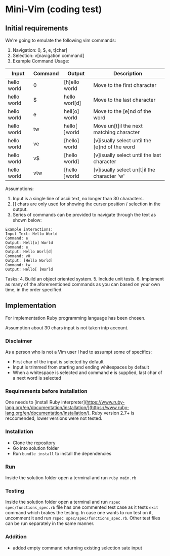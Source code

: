
# Mini-Vim (coding test)

## Initial requirements

We're going to emulate the following vim commands:
1. Navigation: 0, $, e, t[char]
2. Selection: v[navigation command]
3. Example Command Usage:

| Input | Command | Output | Description |
|--|--|--|--|
| hello world | 0 | [h]ello world | Move to the first character |
| hello world | $ | hello worl[d] | Move to the last character |
| hello world | e | hell[o] world | Move to the [e]nd of the word |
| hello world | tw | hello[ ]world | Move un[t]il the next matching character |
| hello world | ve | [hello] world | [v]isually select until the [e]nd of the word |
| hello world | v$ | [hello world] | [v]isually select until the last character |
| hello world | vtw | [hello ]world | [v]isually select un[t]il the character 'w' |

Assumptions:
1. Input is a single line of ascii text, no longer than 30 characters.
2. [] chars are only used for showing the curser position / selection in the output.
3. Series of commands can be provided to navigate through the text as shown below:

```
Example interactions:
Input Text: Hello World
Command: e
Output: Hell[o] World
Command: e
Output: Hello Worl[d]
Command: v0
Output: [Hello World]
Command: tw
Output: Hello[ ]World
```
Tasks:
4. Build an object oriented system.
5. Include unit tests.
6. Implement as many of the aforementioned commands as you can based on your own time, in the order specified.

## Implementation
For implementation Ruby programming language has been chosen.

Assumption about 30 chars input is not taken intp account.

### Disclaimer
As a person who is not a Vim user I had to assumpt some of specifics:
- First char of the input is selected by default
- Input is trimmed from starting and ending whitespaces by default
- When a whitespace is selected and command ***e*** is supplied, last char of a next word is selected

### Requirements before installation
One needs to [install Ruby interpreter](https://www.ruby-lang.org/en/documentation/installation/](https://www.ruby-lang.org/en/documentation/installation/). Ruby version 2.7+ is reccomended, lower versions were not tested.
### Installation
- Clone the repository
- Go into solution folder
- Run `bundle install` to install the dependencies
### Run
Inside the solution folder open a terminal and run `ruby main.rb`
### Testing
Inside the solution folder open a terminal and run `rspec`
`spec/functions_spec.rb` file has one commented test case as it tests `exit` command which brakes the testing. In case one wants to run test on it, uncomment it and run `rspec spec/spec/functions_spec.rb`. Other test files can be run separately in the same manner.
### Addition
- added empty command returning existing selection sate input